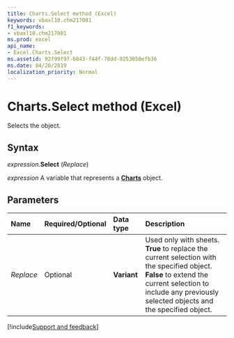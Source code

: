 ```yaml
---
title: Charts.Select method (Excel)
keywords: vbaxl10.chm217081
f1_keywords:
- vbaxl10.chm217081
ms.prod: excel
api_name:
- Excel.Charts.Select
ms.assetid: 92f99f97-6043-f44f-78dd-9253050efb36
ms.date: 04/20/2019
localization_priority: Normal
---
```



# Charts.Select method (Excel)

Selects the object.


## Syntax

_expression_.**Select** (_Replace_)

_expression_ A variable that represents a **[Charts](Excel.Charts.md)** object.


## Parameters

|Name|Required/Optional|Data type|Description|
|:-----|:-----|:-----|:-----|
| _Replace_|Optional| **Variant**| Used only with sheets. **True** to replace the current selection with the specified object. **False** to extend the current selection to include any previously selected objects and the specified object.|



[!include[Support and feedback](~/includes/feedback-boilerplate.md)]